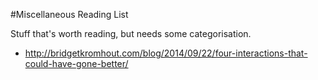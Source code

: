 #Miscellaneous Reading List

Stuff that's worth reading, but needs some categorisation.

- http://bridgetkromhout.com/blog/2014/09/22/four-interactions-that-could-have-gone-better/
